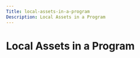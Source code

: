 ```yaml
---
Title: local-assets-in-a-program
Description: Local Assets in a Program
---
```


# Local Assets in a Program

